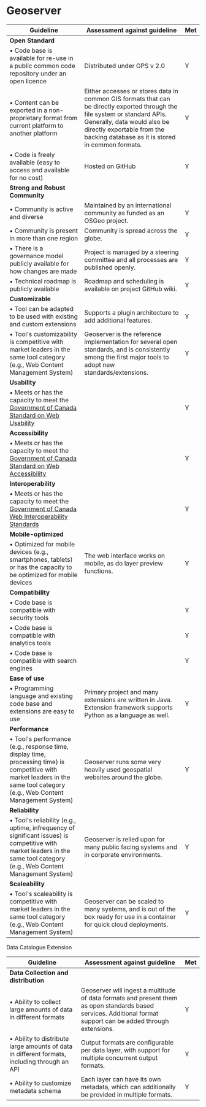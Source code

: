 # Geoserver

| Guideline                                                    | Assessment against guideline       | Met |
|--------------------------------------------------------------|---|---------------------------------|
|**Open Standard**|
|• Code base is available for re-use in a public common code repository under an open licence | Distributed under GPS v 2.0 | Y  |
|• Content can be exported in a non-proprietary format from current platform to another platform | Either accesses or stores data in common GIS formats that can be directly exported through the file system or standard APIs. Generally, data would also be directly exportable from the backing database as it is stored in common formats. | Y  |
|• Code is freely available (easy to access and available for no cost)| Hosted on GitHub | Y |
|**Strong and Robust Community**| |
|• Community is active and diverse | Maintained by an international community as funded as an OSGeo project. | Y  |
|• Community is present in more than one region | Community is spread across the globe. | Y |
|• There is a governance model publicly available for how changes are made | Project is managed by a steering committee and all processes are published openly. | Y |
|• Technical roadmap is publicly available | Roadmap and scheduling is available on project GitHub wiki. | Y |
|**Customizable** |   |
|• Tool can be adapted to be used with existing and custom extensions | Supports a plugin architecture to add additional features. | Y |
|• Tool's customizability is competitive with market leaders in the same tool category (e.g., Web Content Management System) | Geoserver is the reference implementation for several open standards, and is consistently among the first major tools to adopt new standards/extensions. | Y |
|**Usability**|    |
|• Meets or has the capacity to meet the [Government of Canada Standard on Web Usability](https://www.tbs-sct.gc.ca/pol/doc-eng.aspx?id=24227) |  | Y |
|**Accessibility**|  |
|• Meets or has the capacity to meet the [Government of Canada Standard on Web Accessibility](https://www.tbs-sct.gc.ca/pol/doc-eng.aspx?id=23601) |  | Y |
|**Interoperability**|   |
|• Meets or has the capacity to meet the [Government of Canada Web Interoperability Standards](https://www.tbs-sct.gc.ca/pol/doc-eng.aspx?id=25875) |   | Y |
|**Mobile-optimized**|   |
|• Optimized for mobile devices (e.g., smartphones, tablets) or has the capacity to be optimized for mobile devices | The web interface works on mobile, as do layer preview functions. | Y |
|**Compatibility**|   |
|• Code base is compatible with security tools |   | Y |
|• Code base is compatible with analytics tools |  | Y |
|• Code base is compatible with search engines |   | Y |
|**Ease of use**|  |
|• Programming language and existing code base and extensions are easy to use | Primary project and many extensions are written in Java. Extension framework supports Python as a language as well. | Y |
|**Performance**|   |
|• Tool's performance (e.g., response time, display time, processing time) is competitive with market leaders in the same tool category (e.g., Web Content Management System) | Geoserver runs some very heavily used geospatial websites around the globe. | Y |
|**Reliability**|   |
|• Tool's reliability (e.g., uptime, infrequency of significant issues) is competitive with market leaders in the same tool category (e.g., Web Content Management System) | Geoserver is relied upon for many public facing systems and in corporate environments. | Y |
|**Scaleability**|   |
|• Tool's scaleability is competitive with market leaders in the same tool category (e.g., Web Content Management System) | Geoserver can be scaled to many systems, and is out of the box ready for use in a container for quick cloud deployments. | Y |

Data Catalogue Extension

| Guideline                                                    | Assessment against guideline       | Met |
|--------------------------------------------------------------|---|---------------------------------|
|**Data Collection and distribution**|  |  |
|• Ability to collect large amounts of data in different formats | Geoserver will ingest a multitude of data formats and present them as open standards based services. Additional format support can be added through extensions. | Y |
|• Ability to distribute large amounts of data in different formats, including through an API | Output formats are configurable per data layer, with support for multiple concurrent output formats. | Y |
|• Ability to customize metadata schema| Each layer can have its own metadata, which can additionally be provided in multiple formats. | Y |